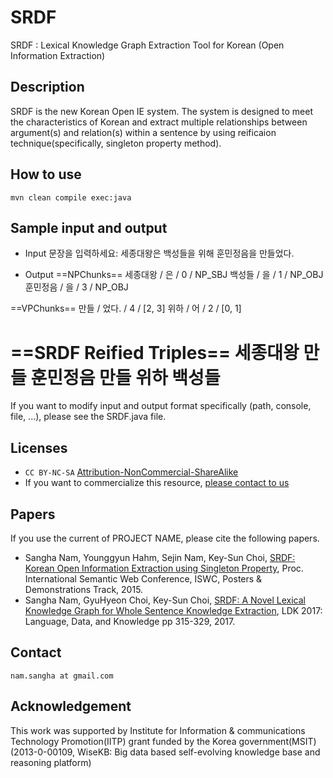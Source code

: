 # SRDF
SRDF : Lexical Knowledge Graph Extraction Tool for Korean (Open Information Extraction)

## Description

SRDF is the new Korean Open IE system. The system is designed to meet the characteristics of Korean and extract multiple relationships between argument(s) and relation(s) within a sentence by using reificaion technique(specifically, singleton property method).

## How to use

`mvn clean compile exec:java`

## Sample input and output

- Input
문장을 입력하세요: 
세종대왕은 백성들을 위해 훈민정음을 만들었다.

- Output
==NPChunks==
세종대왕 / 은 / 0 / NP_SBJ
백성들 / 을 / 1 / NP_OBJ
훈민정음 / 을 / 3 / NP_OBJ

==VPChunks==
만들 / 었다. / 4 / [2, 3]
위하 / 어 / 2 / [0, 1]


==SRDF Reified Triples==
세종대왕	만들	훈민정음
만들	위하	백성들
====

If you want to modify input and output format specifically (path, console, file, ...), please see the SRDF.java file.

## Licenses

* `CC BY-NC-SA` [Attribution-NonCommercial-ShareAlike](https://creativecommons.org/licenses/by-nc-sa/2.0/)
* If you want to commercialize this resource, [please contact to us](http://mrlab.kaist.ac.kr/contact)

## Papers

If you use the current of PROJECT NAME, please cite the following papers.

* Sangha Nam, Younggyun Hahm, Sejin Nam, Key-Sun Choi, [SRDF: Korean Open Information Extraction using Singleton Property](http://semanticweb.kaist.ac.kr/home/images/f/f5/SRDF_Korean_Open_Information_Extraction_using_Singleton_Property.pdf), Proc. International Semantic Web Conference, ISWC, Posters & Demonstrations Track, 2015. 
* Sangha Nam, GyuHyeon Choi, Key-Sun Choi, [SRDF: A Novel Lexical Knowledge Graph for Whole Sentence Knowledge Extraction](http://semanticweb.kaist.ac.kr/home/images/7/77/SRDF_A_Novel_Lexical_Knowledge_Graph_for_Whole_Sentence_Knowledge_Extraction.pdf), LDK 2017: Language, Data, and Knowledge pp 315-329, 2017. 

## Contact
`nam.sangha at gmail.com`

## Acknowledgement
This work was supported by Institute for Information & communications Technology Promotion(IITP) grant funded by the Korea government(MSIT) (2013-0-00109, WiseKB: Big data based self-evolving knowledge base and reasoning platform)
